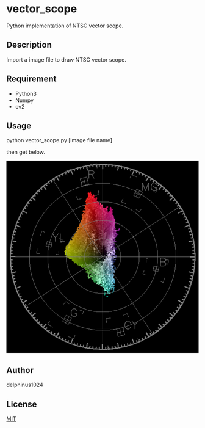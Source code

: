 # vector_scope

Python implementation of NTSC vector scope.

## Description

Import a image file to draw NTSC vector scope.

## Requirement

- Python3
- Numpy
- cv2

## Usage

python vector_scope.py [image file name]

then get below.

<img src="result.png" style="width: 600px;"/>

## Author

delphinus1024

## License

[MIT](https://raw.githubusercontent.com/delphinus1024/vector_scope/master/LICENSE.txt)

